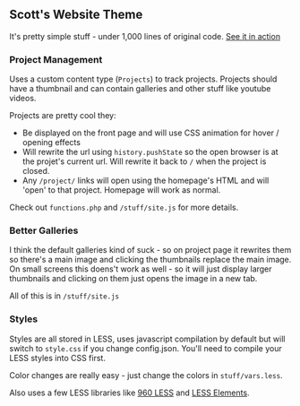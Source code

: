 ## Scott's Website Theme

It's pretty simple stuff - under 1,000 lines of original code. [See it in action](http://scottduncombe.com)

### Project Management

Uses a custom content type (`Projects`) to track projects. Projects should have a thumbnail and can contain galleries and other stuff like youtube videos.

Projects are pretty cool they:

 * Be displayed on the front page and will use CSS animation for hover / opening effects
 * Will rewrite the url using `history.pushState` so the open browser is at the projet's current url. Will rewrite it back to `/` when the project is closed.
 * Any `/project/` links will open using the homepage's HTML and will 'open' to that project. Homepage will work as normal.

Check out `functions.php` and `/stuff/site.js` for more details.

### Better Galleries

I think the default galleries kind of suck - so on project page it rewrites them so there's a main image and clicking the thumbnails replace the main image. On small screens this doens't work as well - so it will just display larger thumbnails and clicking on them just opens the image in a new tab.

All of this is in `/stuff/site.js`


### Styles

Styles are all stored in LESS, uses javascript compilation by default but will switch to `style.css` if you change config.json. You'll need to compile your LESS styles into CSS first.

Color changes are really easy - just change the colors in `stuff/vars.less`.

Also uses a few LESS libraries like [960 LESS](https://github.com/DavidTurner/960-LESS) and [LESS Elements](http://lesselements.com).